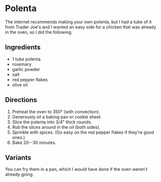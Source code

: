 # Polenta

The internet recommends making your own polenta, but I had a tube of it from Trader Joe's and I wanted an easy side for a chicken that was already in the oven, so I did the following.

## Ingredients

* 1 tube polenta
* rosemary
* garlic powder
* salt
* red pepper flakes
* olive oil

## Directions

1. Preheat the oven to 350° (with convection).
1. Generously oil a baking pan or cookie sheet.
2. Slice the polenta into 3/4" thick rounds.
3. Rub the slices around in the oil (both sides).
4. Sprinkle with spices.  (Go easy on the red pepper flakes if they're good ones.)
5. Bake 20--30 minutes.

## Variants

You can fry them in a pan, which I would have done if the oven weren't already going.

